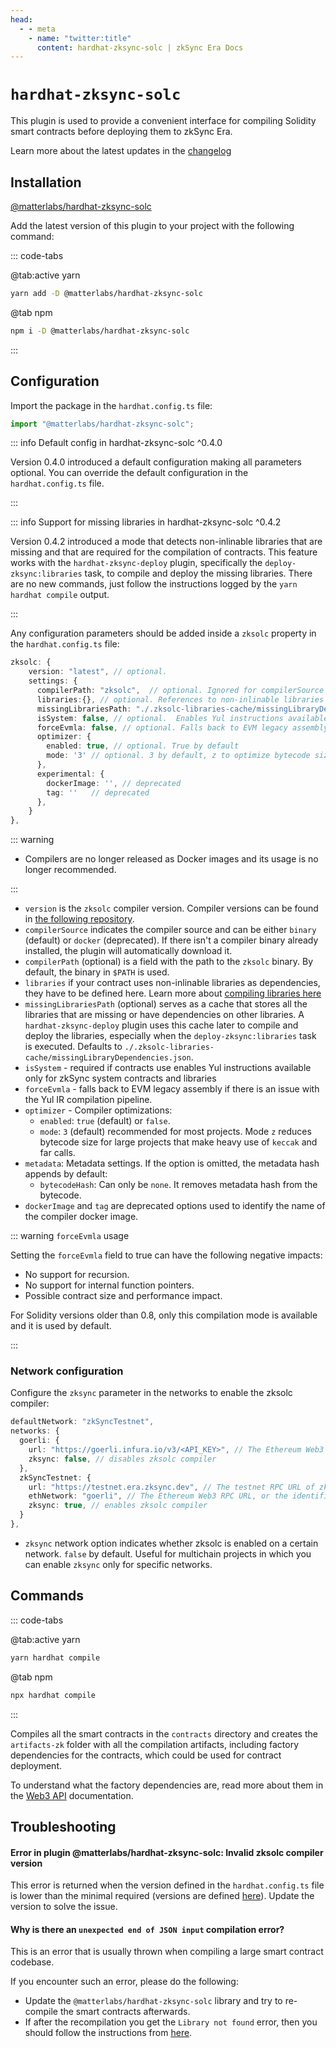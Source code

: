 ```yaml
---
head:
  - - meta
    - name: "twitter:title"
      content: hardhat-zksync-solc | zkSync Era Docs
---
```


# `hardhat-zksync-solc`

This plugin is used to provide a convenient interface for compiling Solidity smart contracts before deploying them to zkSync Era.

Learn more about the latest updates in the [changelog](https://github.com/matter-labs/hardhat-zksync/blob/main/packages/hardhat-zksync-solc/CHANGELOG.md)

## Installation

[@matterlabs/hardhat-zksync-solc](https://www.npmjs.com/package/@matterlabs/hardhat-zksync-solc)

Add the latest version of this plugin to your project with the following command:

::: code-tabs

@tab:active yarn

```bash
yarn add -D @matterlabs/hardhat-zksync-solc
```

@tab npm

```bash
npm i -D @matterlabs/hardhat-zksync-solc
```

:::

## Configuration

Import the package in the `hardhat.config.ts` file:

```ts
import "@matterlabs/hardhat-zksync-solc";
```

::: info Default config in hardhat-zksync-solc ^0.4.0

Version 0.4.0 introduced a default configuration making all parameters optional. You can override the default configuration in the `hardhat.config.ts` file.

:::

::: info Support for missing libraries in hardhat-zksync-solc ^0.4.2

Version 0.4.2 introduced a mode that detects non-inlinable libraries that are missing and that are required for the compilation of contracts. This feature works with the `hardhat-zksync-deploy` plugin, specifically the `deploy-zksync:libraries` task, to compile and deploy the missing libraries. There are no new commands, just follow the instructions logged by the `yarn hardhat compile` output.

:::

Any configuration parameters should be added inside a `zksolc` property in the `hardhat.config.ts` file:

```typescript
zksolc: {
    version: "latest", // optional.
    settings: {
      compilerPath: "zksolc",  // optional. Ignored for compilerSource "docker". Can be used if compiler is located in a specific folder
      libraries:{}, // optional. References to non-inlinable libraries
      missingLibrariesPath: "./.zksolc-libraries-cache/missingLibraryDependencies.json" // optional. This path serves as a cache that stores all the libraries that are missing or have dependencies on other libraries. A `hardhat-zksync-deploy` plugin uses this cache later to compile and deploy the libraries, especially when the `deploy-zksync:libraries` task is executed
      isSystem: false, // optional.  Enables Yul instructions available only for zkSync system contracts and libraries
      forceEvmla: false, // optional. Falls back to EVM legacy assembly if there is a bug with Yul
      optimizer: {
        enabled: true, // optional. True by default
        mode: '3' // optional. 3 by default, z to optimize bytecode size
      },
      experimental: {
        dockerImage: '', // deprecated
        tag: ''   // deprecated
      },
    }
},

```

::: warning

- Compilers are no longer released as Docker images and its usage is no longer recommended.

:::

- `version` is the `zksolc` compiler version. Compiler versions can be found in [the following repository](https://github.com/matter-labs/zksolc-bin).
- `compilerSource` indicates the compiler source and can be either `binary` (default) or `docker` (deprecated). If there isn't a compiler binary already installed, the plugin will automatically download it.
- `compilerPath` (optional) is a field with the path to the `zksolc` binary. By default, the binary in `$PATH` is used.
- `libraries` if your contract uses non-inlinable libraries as dependencies, they have to be defined here. Learn more about [compiling libraries here](./compiling-libraries.md)
- `missingLibrariesPath` (optional) serves as a cache that stores all the libraries that are missing or have dependencies on other libraries. A `hardhat-zksync-deploy` plugin uses this cache later to compile and deploy the libraries, especially when the `deploy-zksync:libraries` task is executed. Defaults to `./.zksolc-libraries-cache/missingLibraryDependencies.json`.
- `isSystem` - required if contracts use enables Yul instructions available only for zkSync system contracts and libraries
- `forceEvmla` - falls back to EVM legacy assembly if there is an issue with the Yul IR compilation pipeline.
- `optimizer` - Compiler optimizations:
  - `enabled`: `true` (default) or `false`.
  - `mode`: `3` (default) recommended for most projects. Mode `z` reduces bytecode size for large projects that make heavy use of `keccak` and far calls.
- `metadata`: Metadata settings. If the option is omitted, the metadata hash appends by default:
  - `bytecodeHash`: Can only be `none`. It removes metadata hash from the bytecode.
- `dockerImage` and `tag` are deprecated options used to identify the name of the compiler docker image.

::: warning `forceEvmla` usage

Setting the `forceEvmla` field to true can have the following negative impacts:

- No support for recursion.
- No support for internal function pointers.
- Possible contract size and performance impact.

For Solidity versions older than 0.8, only this compilation mode is available and it is used by default.

:::

### Network configuration

Configure the `zksync` parameter in the networks to enable the zksolc compiler:

```ts
defaultNetwork: "zkSyncTestnet",
networks: {
  goerli: {
    url: "https://goerli.infura.io/v3/<API_KEY>", // The Ethereum Web3 RPC URL (optional).
    zksync: false, // disables zksolc compiler
  },
  zkSyncTestnet: {
    url: "https://testnet.era.zksync.dev", // The testnet RPC URL of zkSync Era network.
    ethNetwork: "goerli", // The Ethereum Web3 RPC URL, or the identifier of the network (e.g. `mainnet` or `goerli`)
    zksync: true, // enables zksolc compiler
  }
},
```

- `zksync` network option indicates whether zksolc is enabled on a certain network. `false` by default. Useful for multichain projects in which you can enable `zksync` only for specific networks.

## Commands

::: code-tabs

@tab:active yarn

```bash
yarn hardhat compile
```

@tab npm

```bash
npx hardhat compile
```

:::

Compiles all the smart contracts in the `contracts` directory and creates the `artifacts-zk` folder with all the compilation artifacts, including factory dependencies for the contracts, which could be used for contract deployment.

To understand what the factory dependencies are, read more about them in the [Web3 API](../../api/api.md) documentation.

## Troubleshooting

#### Error in plugin @matterlabs/hardhat-zksync-solc: Invalid zksolc compiler version

This error is returned when the version defined in the `hardhat.config.ts` file is lower than the minimal required (versions are defined [here](https://github.com/matter-labs/zksolc-bin/blob/main/version.json)). Update the version to solve the issue.

#### Why is there an `unexpected end of JSON input` compilation error?

This is an error that is usually thrown when compiling a large smart contract codebase.

If you encounter such an error, please do the following:

- Update the `@matterlabs/hardhat-zksync-solc` library and try to re-compile the smart contracts afterwards.
- If after the recompilation you get the `Library not found` error, then you should follow the instructions from [here](./compiling-libraries.md).
